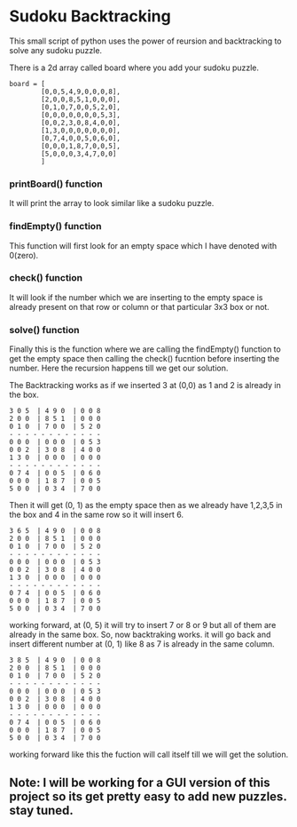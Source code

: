 # Sudoku Backtracking
This small script of python uses the power of reursion and backtracking to solve any sudoku puzzle.

There is a 2d array called board where you add your sudoku puzzle.
```
board = [
        [0,0,5,4,9,0,0,0,8],
        [2,0,0,8,5,1,0,0,0],
        [0,1,0,7,0,0,5,2,0],
        [0,0,0,0,0,0,0,5,3],
        [0,0,2,3,0,8,4,0,0],
        [1,3,0,0,0,0,0,0,0],
        [0,7,4,0,0,5,0,6,0],
        [0,0,0,1,8,7,0,0,5],
        [5,0,0,0,3,4,7,0,0]
        ]
```
### printBoard() function
It will print the array to look similar like a sudoku puzzle.

### findEmpty() function
This function will first look for an empty space which I have denoted with 0(zero).

### check() function
It will look if the number which we are inserting to the empty space is already present on that row or column or that particular 3x3 box or not.

### solve() function
Finally this is the function where we are calling the findEmpty() function to get the empty space then calling the check() fucntion before inserting the number. Here the recursion happens till we get our solution.

The Backtracking works as if we inserted 3 at (0,0) as 1 and 2 is already in the box.
```
3 0 5  | 4 9 0  | 0 0 8
2 0 0  | 8 5 1  | 0 0 0
0 1 0  | 7 0 0  | 5 2 0
- - - - - - - - - - - - 
0 0 0  | 0 0 0  | 0 5 3
0 0 2  | 3 0 8  | 4 0 0
1 3 0  | 0 0 0  | 0 0 0
- - - - - - - - - - - - 
0 7 4  | 0 0 5  | 0 6 0
0 0 0  | 1 8 7  | 0 0 5
5 0 0  | 0 3 4  | 7 0 0
```
Then it will get (0, 1) as the empty space then as we already have 1,2,3,5 in the box and 4 in the same row so it will insert 6.
```
3 6 5  | 4 9 0  | 0 0 8
2 0 0  | 8 5 1  | 0 0 0
0 1 0  | 7 0 0  | 5 2 0
- - - - - - - - - - - - 
0 0 0  | 0 0 0  | 0 5 3
0 0 2  | 3 0 8  | 4 0 0
1 3 0  | 0 0 0  | 0 0 0
- - - - - - - - - - - - 
0 7 4  | 0 0 5  | 0 6 0
0 0 0  | 1 8 7  | 0 0 5
5 0 0  | 0 3 4  | 7 0 0
```
working forward, at (0, 5) it will try to insert 7 or 8 or 9 but all of them are already in the same box. So, now backtraking works. it will go back and insert different number at (0, 1) like 8 as 7 is already in the same column.
```
3 8 5  | 4 9 0  | 0 0 8
2 0 0  | 8 5 1  | 0 0 0
0 1 0  | 7 0 0  | 5 2 0
- - - - - - - - - - - - 
0 0 0  | 0 0 0  | 0 5 3
0 0 2  | 3 0 8  | 4 0 0
1 3 0  | 0 0 0  | 0 0 0
- - - - - - - - - - - - 
0 7 4  | 0 0 5  | 0 6 0
0 0 0  | 1 8 7  | 0 0 5
5 0 0  | 0 3 4  | 7 0 0
```
working forward like this the fuction will call itself till we will get the solution.

## Note: I will be working for a GUI version of this project so its get pretty easy to add new puzzles. stay tuned.
